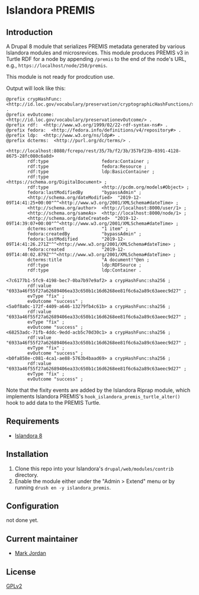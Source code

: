 # Islandora PREMIS

## Introduction

A Drupal 8 module that serializes PREMIS metadata generated by various Islandora modules and microsrevices. This module produces PREMIS v3 in Turtle RDF for a node by appending `/premis` to the end of the node's URL, e.g., `https://localhost/node/250/premis`.

This module is not ready for prodcution use.

Output will look like this:

```
@prefix crypHashFunc: <http://id.loc.gov/vocabulary/preservation/cryptographicHashFunctions/> .
@prefix evOutcome: <http://id.loc.gov/vocabulary/preservationevOutcome/> .
@prefix rdf:  <http://www.w3.org/1999/02/22-rdf-syntax-ns#> .
@prefix fedora:  <http://fedora.info/definitions/v4/repository#> .
@prefix ldp:  <http://www.w3.org/ns/ldp#> .
@prefix dcterms:  <http://purl.org/dc/terms/> .

<http://localhost:8080/fcrepo/rest/35/7b/f2/3b/357bf23b-0391-4128-8675-28fc080c6a8d>
        rdf:type                    fedora:Container ;
        rdf:type                    fedora:Resource ;
        rdf:type                    ldp:BasicContainer ;
        rdf:type                    <https://schema.org/DigitalDocument> ;
        rdf:type                    <http://pcdm.org/models#Object> ;
        fedora:lastModifiedBy       "bypassAdmin" ;
        <http://schema.org/dateModified>  "2019-12-09T14:41:25+00:00"^^<http://www.w3.org/2001/XMLSchema#dateTime> ;
        <http://schema.org/author>  <http://localhost:8000/user/1> ;
        <http://schema.org/sameAs>  <http://localhost:8000/node/1> ;
        <http://schema.org/dateCreated>  "2019-12-09T14:39:07+00:00"^^<http://www.w3.org/2001/XMLSchema#dateTime> ;
        dcterms:extent              "1 item" ;
        fedora:createdBy            "bypassAdmin" ;
        fedora:lastModified         "2019-12-09T14:41:26.271Z"^^<http://www.w3.org/2001/XMLSchema#dateTime> ;
        fedora:created              "2019-12-09T14:40:02.879Z"^^<http://www.w3.org/2001/XMLSchema#dateTime> ;
        dcterms:title               "A document!"@en ;
        rdf:type                    ldp:RDFSource ;
        rdf:type                    ldp:Container .

<7c6177b1-5fc9-4198-bec7-0ba7b97e9af2> a crypHashFunc:sha256 ;
        rdf:value "6933a46f55f27a62689406ea33c650b1c16d6268ee81f6c6a2a89c63aeec9d27" ;
        evType "fix" ;
        evOutcome "success" ;
<5a0f8a0c-172f-4409-a646-13279fb4c61b> a crypHashFunc:sha256 ;
        rdf:value "6933a46f55f27a62689406ea33c650b1c16d6268ee81f6c6a2a89c63aeec9d27" ;
        evType "fix" ;
        evOutcome "success" ;
<68253adc-71fb-4ddc-9edd-acb5c70d30c1> a crypHashFunc:sha256 ;
        rdf:value "6933a46f55f27a62689406ea33c650b1c16d6268ee81f6c6a2a89c63aeec9d27" ;
        evType "fix" ;
        evOutcome "success" ;
<b0fa858e-c081-4ca1-ae88-5763b4baad69> a crypHashFunc:sha256 ;
        rdf:value "6933a46f55f27a62689406ea33c650b1c16d6268ee81f6c6a2a89c63aeec9d27" ;
        evType "fix" ;
        evOutcome "success" ;
```

Note that the fixity events are added by the Islandora Riprap module, which implements Islandora PREMIS's `hook_islandora_premis_turtle_alter()` hook to add data to the PREMIS Turtle.

## Requirements

* [Islandora 8](https://github.com/Islandora/islandora)

## Installation

1. Clone this repo into your Islandora's `drupal/web/modules/contrib` directory.
1. Enable the module either under the "Admin > Extend" menu or by running `drush en -y islandora_premis`.

## Configuration

not done yet.

## Current maintainer

* [Mark Jordan](https://github.com/mjordan)

## License

[GPLv2](http://www.gnu.org/licenses/gpl-2.0.txt)
